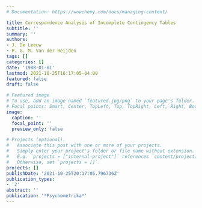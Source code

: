 ```yaml
---
# Documentation: https://wowchemy.com/docs/managing-content/

title: Correspondence Analysis of Incomplete Contingency Tables
subtitle: ''
summary: ''
authors:
- J. De Leeuw
- P. G. M. Van der Heijden
tags: []
categories: []
date: '1988-01-01'
lastmod: 2021-10-25T16:17:05-04:00
featured: false
draft: false

# Featured image
# To use, add an image named `featured.jpg/png` to your page's folder.
# Focal points: Smart, Center, TopLeft, Top, TopRight, Left, Right, BottomLeft, Bottom, BottomRight.
image:
  caption: ''
  focal_point: ''
  preview_only: false

# Projects (optional).
#   Associate this post with one or more of your projects.
#   Simply enter your project's folder or file name without extension.
#   E.g. `projects = ["internal-project"]` references `content/project/deep-learning/index.md`.
#   Otherwise, set `projects = []`.
projects: []
publishDate: '2021-10-25T20:17:05.796736Z'
publication_types:
- '2'
abstract: ''
publication: '*Psychometrika*'
---
```

